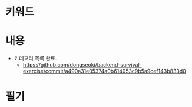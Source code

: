 # 키워드

# 내용

- 카테고리 목록 완료.
  - https://github.com/dongseoki/backend-survival-exercise/commit/a490a31e05374a0b614053c9b5a9cef143b833d0

# 필기
